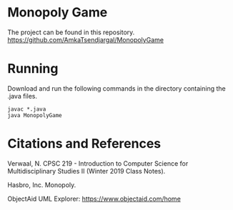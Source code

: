 # Monopoly Game

The project can be found in this repository.
https://github.com/AmkaTsendjargal/MonopolyGame

# Running
Download and run the following commands in the directory containing the .java files.
```
javac *.java
java MonopolyGame
```

# Citations and References

Verwaal, N. CPSC 219 - Introduction to Computer Science for Multidisciplinary Studies II (Winter 2019 Class Notes).

Hasbro, Inc. Monopoly.

ObjectAid UML Explorer: https://www.objectaid.com/home
